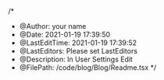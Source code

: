 /*
 * @Author: your name
 * @Date: 2021-01-19 17:39:50
 * @LastEditTime: 2021-01-19 17:39:52
 * @LastEditors: Please set LastEditors
 * @Description: In User Settings Edit
 * @FilePath: /code/blog/Blog/Readme.tsx
 */
